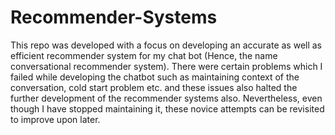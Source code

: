 # Recommender-Systems
This repo was developed with a focus on developing an accurate as well as efficient recommender system for my chat bot (Hence, the name conversational recommender system). There were certain problems which I failed while developing the chatbot such as maintaining context of the conversation, cold start problem etc. and these issues also halted the further development of the recommender systems also. Nevertheless, even though I have stopped maintaining it, these novice attempts can be revisited to improve upon later.

